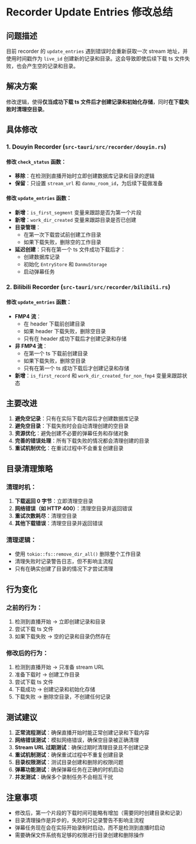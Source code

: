 # Recorder Update Entries 修改总结

## 问题描述

目前 recorder 的 `update_entries` 遇到错误时会重新获取一次 stream 地址，并使用时间戳作为 `live_id` 创建新的记录和目录。这会导致即使后续下载 ts 文件失败，也会产生空的记录和目录。

## 解决方案

修改逻辑，使得**仅当成功下载 ts 文件后才创建记录和初始化存储**，同时**在下载失败时清理空目录**。

## 具体修改

### 1. Douyin Recorder (`src-tauri/src/recorder/douyin.rs`)

#### 修改 `check_status` 函数：
- **移除**：在检测到直播开始时立即创建数据库记录和目录的逻辑
- **保留**：只设置 `stream_url` 和 `danmu_room_id`，为后续下载做准备

#### 修改 `update_entries` 函数：
- **新增**：`is_first_segment` 变量来跟踪是否为第一个片段
- **新增**：`work_dir_created` 变量来跟踪目录是否已创建
- **目录管理**：
  - 在第一次下载尝试前创建工作目录
  - 如果下载失败，删除空的工作目录
- **延迟创建**：只有在第一个 ts 文件成功下载后才：
  - 创建数据库记录
  - 初始化 `EntryStore` 和 `DanmuStorage`
  - 启动弹幕任务

### 2. Bilibili Recorder (`src-tauri/src/recorder/bilibili.rs`)

#### 修改 `update_entries` 函数：
- **FMP4 流**：
  - 在 header 下载前创建目录
  - 如果 header 下载失败，删除空目录
  - 只有在 header 成功下载后才创建记录和存储
- **非 FMP4 流**：
  - 在第一个 ts 下载前创建目录
  - 如果下载失败，删除空目录
  - 只有在第一个 ts 成功下载后才创建记录和存储
- **新增**：`is_first_record` 和 `work_dir_created_for_non_fmp4` 变量来跟踪状态

## 主要改进

1. **避免空记录**：只有在实际下载内容后才创建数据库记录
2. **避免空目录**：下载失败时会自动清理创建的空目录
3. **资源优化**：避免创建不必要的弹幕任务和存储对象
4. **完善的错误处理**：所有下载失败的情况都会清理创建的目录
5. **重试机制优化**：在重试过程中不会重复创建目录

## 目录清理策略

### 清理时机：
1. **下载返回 0 字节**：立即清理空目录
2. **网络错误（如 HTTP 400）**：清理空目录并返回错误
3. **重试次数耗尽**：清理空目录
4. **其他下载错误**：清理空目录并返回错误

### 清理逻辑：
- 使用 `tokio::fs::remove_dir_all()` 删除整个工作目录
- 清理失败时记录警告日志，但不影响主流程
- 只有在确实创建了目录的情况下才尝试清理

## 行为变化

### 之前的行为：
1. 检测到直播开始 → 立即创建记录和目录
2. 尝试下载 ts 文件
3. 如果下载失败 → 空的记录和目录仍然存在

### 修改后的行为：
1. 检测到直播开始 → 只准备 stream URL
2. 准备下载时 → 创建工作目录
3. 尝试下载 ts 文件
4. 下载成功 → 创建记录和初始化存储
5. 下载失败 → 删除空目录，不创建任何记录

## 测试建议

1. **正常流程测试**：确保直播开始时能正常创建记录和下载内容
2. **网络错误测试**：模拟网络错误，确保空目录被正确清理
3. **Stream URL 过期测试**：确保过期时清理目录且不创建记录
4. **重试机制测试**：确保重试过程中不重复创建目录
5. **目录权限测试**：测试目录创建和删除的权限问题
6. **弹幕功能测试**：确保弹幕任务在正确的时机启动
7. **并发测试**：确保多个录制任务不会相互干扰

## 注意事项

- 修改后，第一个片段的下载时间可能略有增加（需要同时创建目录和记录）
- 目录清理操作是异步的，失败时只记录警告不影响主流程
- 弹幕任务现在会在实际开始录制时启动，而不是检测到直播时启动
- 需要确保文件系统有足够的权限进行目录创建和删除操作